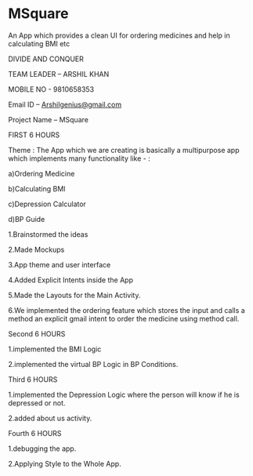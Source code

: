 # MSquare
An App which provides a clean UI for ordering medicines and help in calculating  BMI etc


DIVIDE AND CONQUER


TEAM LEADER – ARSHIL KHAN

MOBILE NO - 9810658353

Email ID – Arshilgenius@gmail.com

Project Name – MSquare

FIRST 6 HOURS

Theme : The App which we are creating is basically a multipurpose app which implements many functionality like - :

a)Ordering Medicine

b)Calculating BMI

c)Depression Calculator

d)BP Guide

1.Brainstormed the ideas

2.Made Mockups

3.App theme and user interface

4.Added Explicit Intents inside the App

5.Made the Layouts for the Main Activity.

6.We implemented the ordering feature which stores the input and calls a method an explicit gmail intent to order the medicine
using method call.

Second 6 HOURS

1.implemented the BMI Logic

2.implemented the virtual BP Logic in BP Conditions.

Third 6 HOURS

1.implemented the Depression Logic where the person will know if he is depressed or not.

2.added about us activity.

Fourth 6 HOURS

1.debugging the app.

2.Applying Style to the Whole App.
